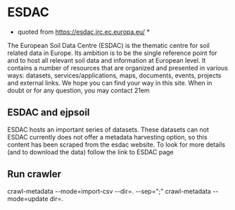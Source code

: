 # ESDAC

* quoted from <https://esdac.jrc.ec.europa.eu/> *

The European Soil Data Centre (ESDAC) is the thematic centre for soil related data in Europe. Its ambition is to be the single reference point for and to host all relevant soil data and information at European level. It contains a number of resources that are organized and presented in various ways: datasets, services/applications, maps, documents, events, projects and external links. We hope you can find your way in this site. When in doubt or for any question, you may contact 21em

## ESDAC and ejpsoil

ESDAC hosts an important series of datasets. These datasets can not 
ESDAC currently does not offer a metadata harvesting option, so this content has been scraped from the esdac website. 
To look for more details (and to download the data) follow the link to ESDAC page

## Run crawler

crawl-metadata --mode=import-csv --dir=. --sep=";"
crawl-metadata --mode=update dir=.